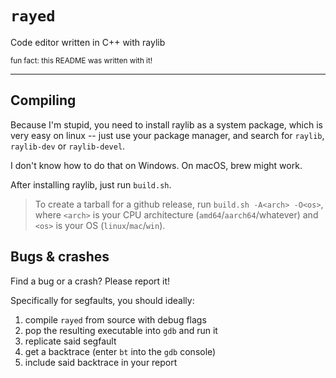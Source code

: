 # `rayed`
Code editor written in C++ with raylib

<small>fun fact: this README was written with it!</small>

<hr />

## Compiling

Because I'm stupid, you need to install raylib as a system package, which
is very easy on linux -- just use your package manager, and search for
`raylib`, `raylib-dev` or `raylib-devel`.

I don't know how to do that on Windows. On macOS, brew might work.

After installing raylib, just run `build.sh`. 

> To create a tarball for
a github release, run `build.sh -A<arch> -O<os>`, where `<arch>` is your
CPU architecture (`amd64`/`aarch64`/whatever) and `<os>` is your OS
(`linux`/`mac`/`win`).

## Bugs & crashes

Find a bug or a crash? Please report it! 

Specifically for segfaults, you should ideally:
  1. compile `rayed` from source with debug flags
  2. pop the resulting executable into `gdb` and run it
  3. replicate said segfault
  4. get a backtrace (enter `bt` into the `gdb` console) 
  5. include said backtrace in your report
